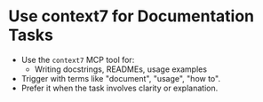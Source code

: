 # Use context7 for Documentation Tasks

- Use the `context7` MCP tool for:
  - Writing docstrings, READMEs, usage examples
- Trigger with terms like "document", "usage", "how to".
- Prefer it when the task involves clarity or explanation.
